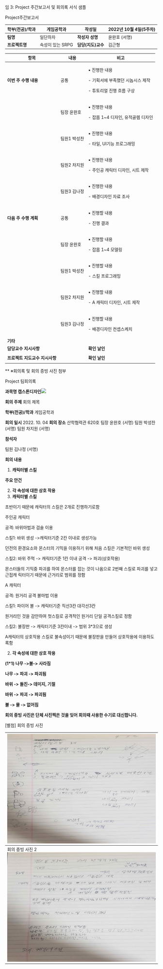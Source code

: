 ﻿임 3:  Project  주간보고서 및 회의록 서식 샘플

Project 주간보고서



|**학부(전공)/학과**|게임공학과|**작성일**|2022년 10월 4일(5주차)|
| - | - | - | - |
|**팀명**|일단하자|**작성자 성명**|윤완호    (서명)|
|**프로젝트명**|속성이 있는 SRPG|**담당(지도)교수**|김근형|


|**항목**|**내용**|**비고**|
| - | - | - |
|**이번 주 수행 내용**|공통|<p>▪  진행한 내용</p><p>- 기획서에 부족했던 시놉시스 제작</p><p>- 튜토리얼 진행 흐름 구상</p>||
||팀장 윤완호|<p>▪  진행한 내용</p><p>- 잡몹 1~4 디자인, 유적골렘 디자인</p>||
||팀원1 박성찬|<p>▪  진행한 내용</p><p>- 타일, UI기능 프로그래밍</p>||
||팀원2 차지원|<p>▪  진행한 내용</p><p>- 주인공 캐릭터 디자인, 시트 제작</p>||
||팀원3 김나정|<p>▪  진행한 내용</p><p>- 배경디자인 자료 조사</p>||
|**다음 주 수행 계획**|공통|<p>▪  진행할 내용</p><p>- 진행 결과</p>||
||팀장 윤완호|<p>▪  진행할 내용</p><p>- 잡몹 1~4 모델링</p>||
||팀원1 박성찬|<p>▪  진행할 내용</p><p>- 스킬 프로그래밍</p>||
||팀원2 차지원|<p>▪  진행할 내용</p><p>- A 캐릭터 디자인, 시트 제작</p>||
||팀원3 김나정|<p>▪  진행할 내용</p><p>- 배경디자인 컨셉스케치</p>||
|**기타**|||
|**담당교수 지시사항** ||**확인 날인**|
||||
|**프로젝트 지도교수 지시사항**||**확인 날인**|
||||
** ※회의록 및 회의 증빙 사진 첨부

Project  팀 회의록

**과목명 캡스톤디자인![](Aspose.Words.ae28b915-639c-4827-b84c-d9bb1e577101.001.png)**

**회의 주제** 회의 제목

**학부(전공)/학과** 게임공학과

**회의 일시** 2022. 10. 04 **회의 장소** 산학협력관 620호 팀장    윤완호  (서명) 팀원  박성찬  (서명) 팀원    차지원  (서명)

**참석자**

팀원    김나정  (서명)

**회의 내용**

1. **캐릭터별 스킬**

**주요 안건**

2. **각 속성에 대한 상호 작용**
1. **캐릭터별 스킬**

초반이기 때문에 캐릭터의 스킬은 2개로 진행하기로함

주인공 캐릭터

공격: 바위마법과 검술 이용

스킬1: 바위 생성 ->캐릭터기준 2칸 이내로 생성가능

던전의 환경요소와 몬스터의 기믹을 이용하기 위해 처음 스킬은 기본적인 바위 생성

스킬2: 바위 주먹 -> 캐릭터기준 1칸 이내 공격 -> 파괴(상호작용)

몬스터들의 기믹중 파괴를 하여 몬스터를 잡는 것이 나옴으로 2번째 스킬로 파괴를 넣고 근접캐 릭터이기 때문에 근거리로 범위를 정함

A 캐릭터

공격: 원거리 공격 불마법 이용

스킬1: 파이어 볼 -> 캐릭터기준 직선3칸 대각선3칸

원거리인 것을 감안하여 첫스킬로 공격적인 원거리 단일 공격스킬로 정함

스킬2: 불장판 -> 캐릭터기준 3칸이내 -> 범위 3\*3으로 생성

A캐릭터의 상호작용 스킬로 불속성이기 때문에 불장판을 만들어 상호작용에 이용하도록함

2. **각 속성에 대한 상호 작용**

**(1\*1)  나무 ->불-> 사라짐**

**나무 -> 파괴 -> 파괴됨**

**바위 -> 돌진-> 데미지, 기절**

**바위 -> 파괴 -> 파괴됨**

**불 -> 물 -> 없어짐**

**회의 증빙 사진은 단체 사진찍은 것을 잊어 회의때 사용한 수기로 대신합니다.**

[별첨] 회의 증빙 사진



|![](Aspose.Words.ae28b915-639c-4827-b84c-d9bb1e577101.002.jpeg)|
| - |
|회의 증빙 사진 2![](Aspose.Words.ae28b915-639c-4827-b84c-d9bb1e577101.003.jpeg)|

